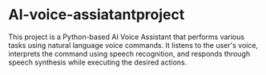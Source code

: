 # AI-voice-assiatantproject
This project is a Python-based AI Voice Assistant that performs various tasks using natural language voice commands. It listens to the user's voice, interprets the command using speech recognition, and responds through speech synthesis while executing the desired actions.
